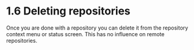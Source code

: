 # 1.6 Deleting repositories

Once you are done with a repository you can delete it from the repository context menu or status screen. This has no influence on remote repositories.